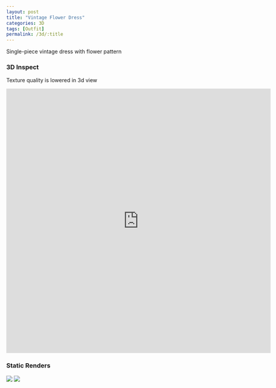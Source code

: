```yaml
---
layout: post
title: "Vintage Flower Dress"
categories: 3D
tags: [Outfit]
permalink: /3d/:title
---
```


Single-piece vintage dress with flower pattern

### 3D Inspect

Texture quality is lowered in 3d view

<div class="sketchfab-embed-wrapper"> <iframe title="Fantasy Dress" frameborder="0" allowfullscreen mozallowfullscreen="true" webkitallowfullscreen="true" allow="autoplay; fullscreen; xr-spatial-tracking" xr-spatial-tracking execution-while-out-of-viewport execution-while-not-rendered web-share width="700" height="700" src="https://sketchfab.com/models/02f0d4b4651946e098a7f881b23394ba/embed?dnt=1"> </iframe> </div>

### Static Renders

<img slot="first" src="https://drive.google.com/thumbnail?id=14SQDJ0qIsHO9dWGzZB8VY5b5okO8tWvh&sz=w1000" />
<img slot="first" src="https://drive.google.com/thumbnail?id=14WgX-C5oSgU90V-U-1aLDypxYfz4oLsv&sz=w1000" />